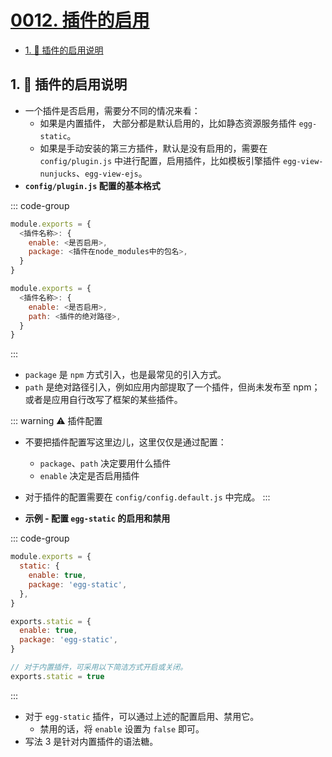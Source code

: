 # [0012. 插件的启用](https://github.com/Tdahuyou/TNotes.egg/tree/main/notes/0012.%20%E6%8F%92%E4%BB%B6%E7%9A%84%E5%90%AF%E7%94%A8)

<!-- region:toc -->
- [1. 📒 插件的启用说明](#1--插件的启用说明)
<!-- endregion:toc -->

## 1. 📒 插件的启用说明

- 一个插件是否启用，需要分不同的情况来看：
  - 如果是内置插件， 大部分都是默认启用的，比如静态资源服务插件 `egg-static`。
  - 如果是手动安装的第三方插件，默认是没有启用的，需要在 `config/plugin.js` 中进行配置，启用插件，比如模板引擎插件 `egg-view-nunjucks`、`egg-view-ejs`。
- **`config/plugin.js` 配置的基本格式**

::: code-group

```js [写法 1 - package]
module.exports = {
  <插件名称>: {
    enable: <是否启用>,
    package: <插件在node_modules中的包名>,
  }
}
```

```js [写法 2 - path]
module.exports = {
  <插件名称>: {
    enable: <是否启用>,
    path: <插件的绝对路径>,
  }
}
```

:::

- `package` 是 `npm` 方式引入，也是最常见的引入方式。
- `path` 是绝对路径引入，例如应用内部提取了一个插件，但尚未发布至 npm；或者是应用自行改写了框架的某些插件。

::: warning ⚠️ 插件配置
- 不要把插件配置写这里边儿，这里仅仅是通过配置：
  - `package`、`path` 决定要用什么插件
  - `enable` 决定是否启用插件
- 对于插件的配置需要在 `config/config.default.js` 中完成。
:::

- **示例 - 配置 `egg-static` 的启用和禁用**

::: code-group

```js [写法 1]
module.exports = {
  static: {
    enable: true,
    package: 'egg-static',
  },
}
```

```js [写法 2]
exports.static = {
  enable: true,
  package: 'egg-static',
}
```

```js [写法 3]
// 对于内置插件，可采用以下简洁方式开启或关闭。
exports.static = true
```

:::

- 对于 `egg-static` 插件，可以通过上述的配置启用、禁用它。
  - 禁用的话，将 `enable` 设置为 `false` 即可。
- 写法 3 是针对内置插件的语法糖。
